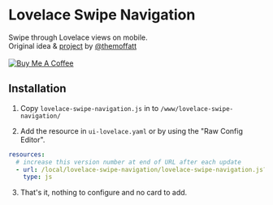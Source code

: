 # Lovelace Swipe Navigation
Swipe through Lovelace views on mobile.<br>
Original idea & [project](https://github.com/themoffatt/lovelace-swiper) by [@themoffatt](https://github.com/themoffatt) <br><br>
<a href="https://www.buymeacoffee.com/FgwNR2l" target="_blank"><img src="https://www.buymeacoffee.com/assets/img/custom_images/black_img.png" alt="Buy Me A Coffee" style="height: auto !important;width: auto !important;" ></a><br>

## Installation

1. Copy `lovelace-swipe-navigation.js` in to `/www/lovelace-swipe-navigation/`

2. Add the resource in `ui-lovelace.yaml` or by using the "Raw Config Editor".
```yaml
resources:
  # increase this version number at end of URL after each update
  - url: /local/lovelace-swipe-navigation/lovelace-swipe-navigation.js?v=1.0.0
    type: js
```
3. That's it, nothing to configure and no card to add.
